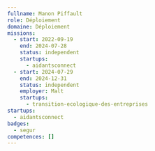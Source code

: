 ```yaml
---
fullname: Manon Piffault
role: Déploiement
domaine: Déploiement
missions:
  - start: 2022-09-19
    end: 2024-07-28
    status: independent
    startups:
      - aidantsconnect
  - start: 2024-07-29
    end: 2024-12-31
    status: independent
    employer: Malt
    startups:
      - transition-ecologique-des-entreprises
startups:
  - aidantsconnect
badges:
  - segur
competences: []
---
```

